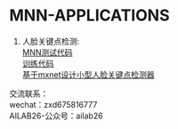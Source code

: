 # MNN-APPLICATIONS


1. 人脸关键点检测:  
[MNN测试代码](https://github.com/xindongzhang/MNN-APPLICATIONS/tree/master/applications/pfld-lite/mxnet/jni)  
[训练代码](https://github.com/ailab26/pfld-lite)  
[基于mxnet设计小型人脸关键点检测器](https://zhuanlan.zhihu.com/p/79701540)  

交流联系：   
wechat：zxd675816777  
AILAB26-公众号：ailab26
